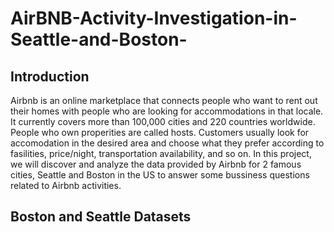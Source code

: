 # AirBNB-Activity-Investigation-in-Seattle-and-Boston-
## Introduction
Airbnb is an online marketplace that connects people who want to rent out their homes with people who are looking for accommodations in that locale. It currently covers more than 100,000 cities and 220 countries worldwide. People who own properities are called hosts.  Customers usually look for accomodation in the desired area and choose what they prefer according to fasilities, price/night, transportation availability, and so on. In this project, we will discover and analyze the data provided by Airbnb for 2 famous cities, Seattle and Boston in the US to answer some bussiness questions related to Airbnb activities.

## Boston and Seattle Datasets
